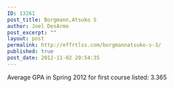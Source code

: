 ```yaml
---
ID: 13261
post_title: Borgmann,Atsuko S
author: Joel DesArmo
post_excerpt: ""
layout: post
permalink: http://effrtlss.com/borgmannatsuko-s-3/
published: true
post_date: 2012-11-02 20:54:35
---
```

<p>Average GPA in Spring 2012 for first course listed: 3.365</p>